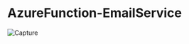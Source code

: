 # AzureFunction-EmailService

![Capture](https://github.com/HqRhn/AzureFunction-EmailService/assets/141786593/1277863f-77e1-4725-9288-69324dc39cd0)
